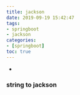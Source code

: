 ```yaml
---
title: jackson
date: 2019-09-19 15:42:47
tags:
- springboot
- jackson
categories: 
- [springboot]
toc: true
---
```



-
<!-- more -->

### string to jackson
